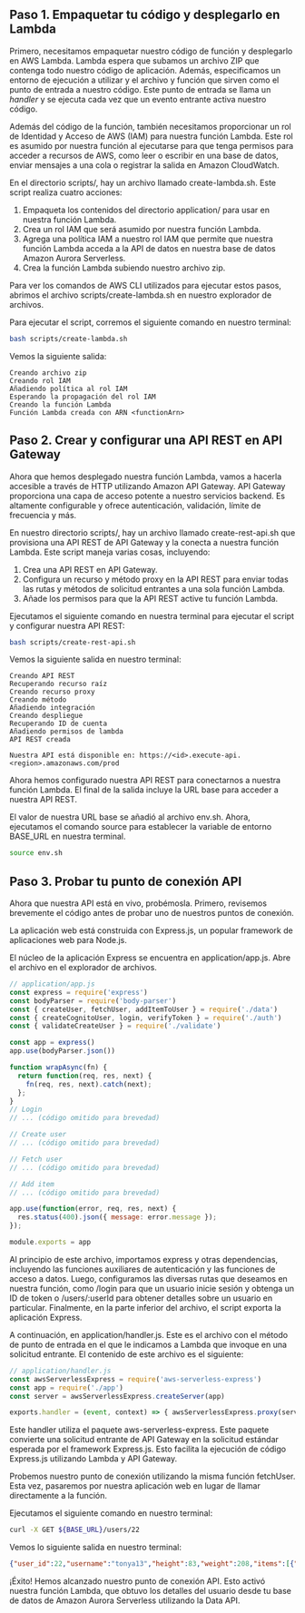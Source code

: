 ## Paso 1. Empaquetar tu código y desplegarlo en Lambda

Primero, necesitamos empaquetar nuestro código de función y desplegarlo en AWS Lambda. Lambda espera que subamos un archivo ZIP que contenga todo nuestro código de aplicación. Además, especificamos un entorno de ejecución a utilizar y el archivo y función que sirven como el punto de entrada a nuestro código. Este punto de entrada se llama un *handler* y se ejecuta cada vez que un evento entrante activa nuestro código.

Además del código de la función, también necesitamos proporcionar un rol de Identidad y Acceso de AWS (IAM) para nuestra función Lambda. Este rol es asumido por nuestra función al ejecutarse para que tenga permisos para acceder a recursos de AWS, como leer o escribir en una base de datos, enviar mensajes a una cola o registrar la salida en Amazon CloudWatch.

En el directorio scripts/, hay un archivo llamado create-lambda.sh. Este script realiza cuatro acciones:

1. Empaqueta los contenidos del directorio application/ para usar en nuestra función Lambda.
2. Crea un rol IAM que será asumido por nuestra función Lambda.
3. Agrega una política IAM a nuestro rol IAM que permite que nuestra función Lambda acceda a la API de datos en nuestra base de datos Amazon Aurora Serverless.
4. Crea la función Lambda subiendo nuestro archivo zip.

Para ver los comandos de AWS CLI utilizados para ejecutar estos pasos, abrimos el archivo scripts/create-lambda.sh en nuestro explorador de archivos.

Para ejecutar el script, corremos el siguiente comando en nuestro terminal:

```bash
bash scripts/create-lambda.sh
```

Vemos la siguiente salida:

```
Creando archivo zip
Creando rol IAM
Añadiendo política al rol IAM
Esperando la propagación del rol IAM
Creando la función Lambda
Función Lambda creada con ARN <functionArn>
```
## Paso 2. Crear y configurar una API REST en API Gateway

Ahora que hemos desplegado nuestra función Lambda, vamos a hacerla accesible a través de HTTP utilizando Amazon API Gateway. API Gateway proporciona una capa de acceso potente a nuestro servicios backend. Es altamente configurable y ofrece autenticación, validación, límite de frecuencia y más.

En nuestro directorio scripts/, hay un archivo llamado create-rest-api.sh que provisiona una API REST de API Gateway y la conecta a nuestra función Lambda. Este script maneja varias cosas, incluyendo:

1. Crea una API REST en API Gateway.
2. Configura un recurso y método proxy en la API REST para enviar todas las rutas y métodos de solicitud entrantes a una sola función Lambda.
3. Añade los permisos para que la API REST active tu función Lambda.

Ejecutamos el siguiente comando en nuestra terminal para ejecutar el script y configurar nuestra API REST:

```bash
bash scripts/create-rest-api.sh
```

Vemos la siguiente salida en nuestro terminal:

```
Creando API REST
Recuperando recurso raíz
Creando recurso proxy
Creando método
Añadiendo integración
Creando despliegue
Recuperando ID de cuenta
Añadiendo permisos de lambda
API REST creada

Nuestra API está disponible en: https://<id>.execute-api.<region>.amazonaws.com/prod
```
Ahora hemos configurado nuestra API REST para conectarnos a nuestra función Lambda. El final de la salida incluye la URL base para acceder a nuestra API REST.

El valor de nuestra URL base se añadió al archivo env.sh. Ahora, ejecutamos el comando source para establecer la variable de entorno BASE_URL en nuestra terminal.

```bash
source env.sh
```

## Paso 3. Probar tu punto de conexión API

Ahora que nuestra API está en vivo, probémosla. Primero, revisemos brevemente el código antes de probar uno de nuestros puntos de conexión.

La aplicación web está construida con Express.js, un popular framework de aplicaciones web para Node.js. 

El núcleo de la aplicación Express se encuentra en application/app.js. Abre el archivo en el explorador de archivos.

```javascript
// application/app.js
const express = require('express')
const bodyParser = require('body-parser')
const { createUser, fetchUser, addItemToUser } = require('./data')
const { createCognitoUser, login, verifyToken } = require('./auth')
const { validateCreateUser } = require('./validate')

const app = express()
app.use(bodyParser.json())

function wrapAsync(fn) {
  return function(req, res, next) {
    fn(req, res, next).catch(next);
  };
}
// Login
// ... (código omitido para brevedad)

// Create user
// ... (código omitido para brevedad)

// Fetch user
// ... (código omitido para brevedad)

// Add item
// ... (código omitido para brevedad)

app.use(function(error, req, res, next) {
  res.status(400).json({ message: error.message });
});

module.exports = app
```

Al principio de este archivo, importamos express y otras dependencias, incluyendo las funciones auxiliares de autenticación y las funciones de acceso a datos. Luego, configuramos las diversas rutas que deseamos en nuestra función, como /login para que un usuario inicie sesión y obtenga un ID de token o /users/:userId para obtener detalles sobre un usuario en particular. Finalmente, en la parte inferior del archivo, el script exporta la aplicación Express.

A continuación, en application/handler.js. Este es el archivo con el método de punto de entrada en el que le indicamos a Lambda que invoque en una solicitud entrante. El contenido de este archivo es el siguiente:

```javascript
// application/handler.js
const awsServerlessExpress = require('aws-serverless-express')
const app = require('./app')
const server = awsServerlessExpress.createServer(app)

exports.handler = (event, context) => { awsServerlessExpress.proxy(server, event, context) }
```

Este handler utiliza el paquete aws-serverless-express. Este paquete convierte una solicitud entrante de API Gateway en la solicitud estándar esperada por el framework Express.js. Esto facilita la ejecución de código Express.js utilizando Lambda y API Gateway.

Probemos nuestro punto de conexión utilizando la misma función fetchUser. Esta vez, pasaremos por nuestra aplicación web en lugar de llamar directamente a la función.

Ejecutamos el siguiente comando en nuestro terminal:

```bash
curl -X GET ${BASE_URL}/users/22
```

Vemos lo siguiente salida en nuestro terminal:

```json
{"user_id":22,"username":"tonya13","height":83,"weight":208,"items":[{"item_id":49,"owner_id":22,"type":"PRESTAMO_AUTO","properties":"{\"tasa_interes_e\": 2}"},{"item_id":50,"owner_id":22,"type":"PRESTAMO_ESTUDIOS","properties":"{\"tasa_interes_p\": 1}"}]}
```

¡Éxito! Hemos alcanzado nuestro punto de conexión API. Esto activó nuestra función Lambda, que obtuvo los detalles del usuario desde tu base de datos de Amazon Aurora Serverless utilizando la Data API.

